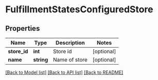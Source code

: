 # FulfillmentStatesConfiguredStore

## Properties
Name | Type | Description | Notes
------------ | ------------- | ------------- | -------------
**store_id** | **int** | Store id | [optional] 
**name** | **string** | Name of store | [optional] 

[[Back to Model list]](../README.md#documentation-for-models) [[Back to API list]](../README.md#documentation-for-api-endpoints) [[Back to README]](../README.md)


